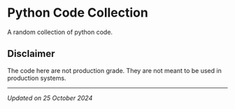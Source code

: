 # Python Code Collection

A random collection of python code.

## Disclaimer

The code here are not production grade. They are not meant to be used in production systems.

***
*Updated on 25 October 2024*
